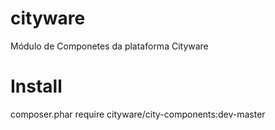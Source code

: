 # cityware
Módulo de Componetes da plataforma Cityware


# Install
composer.phar require cityware/city-components:dev-master
